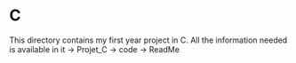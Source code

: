 # C

This directory contains my first year project in C. All the information needed is available in it -> Projet_C -> code -> ReadMe
